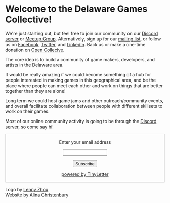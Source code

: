 # Welcome to the Delaware Games Collective!

We're just starting out, but feel free to join our community on our [Discord server](https://discord.gg/H8ZfVN9) or [Meetup Group](https://www.meetup.com/Delaware-Games-Collective/). Alternatively, sign up for our [mailing list](https://tinyletter.com/delaware-games-collective), or follow us on [Facebook](https://www.facebook.com/DelawareGamesCollective/), [Twitter](https://twitter.com/DelawareGames), and [LinkedIn](https://www.linkedin.com/company/delaware-games-collective). Back us or make a one-time donation on [Open Collecive](https://opencollective.com/delaware-games-collective).

The core idea is to build a community of game makers, developers, and artists in the Delaware area.

It would be really amazing if we could become something of a hub for people interested in making games in this geographical area, and be the place where people can meet each other and work on things that are better together than they are alone!

Long term we could host game jams and other outreach/community events, and overall facilitate collaboration between people with different skillsets to work on their games.

Most of our online community activity is going to be through the [Discord server](https://discord.gg/HxBjaQ), so come say hi!

<script src="https://opencollective.com/delaware-games-collective/banner.js"></script>

 <form style="border:1px solid #ccc;padding:3px;text-align:center;" action="https://tinyletter.com/Delaware-Games-Collective" method="post" target="popupwindow" onsubmit="window.open('https://tinyletter.com/Delaware-Games-Collective', 'popupwindow', 'scrollbars=yes,width=800,height=600');return true"><p><label for="tlemail">Enter your email address</label></p><p><input type="text" style="width:140px" name="email" id="tlemail" /></p><input type="hidden" value="1" name="embed"/><input type="submit" value="Subscribe" /><p><a href="https://tinyletter.com" target="_blank">powered by TinyLetter</a></p></form>
         
Logo by [Lenny Zhou](mailto:zhoulangchun@gmail.com)  
Website by [Alina Christenbury](alinac.me)
